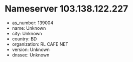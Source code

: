 # Nameserver 103.138.122.227

* as_number: 139004
* name: Unknown
* city: Unknown
* country: BD
* organization: RL CAFE NET
* version: Unknown
* dnssec: Unknown
